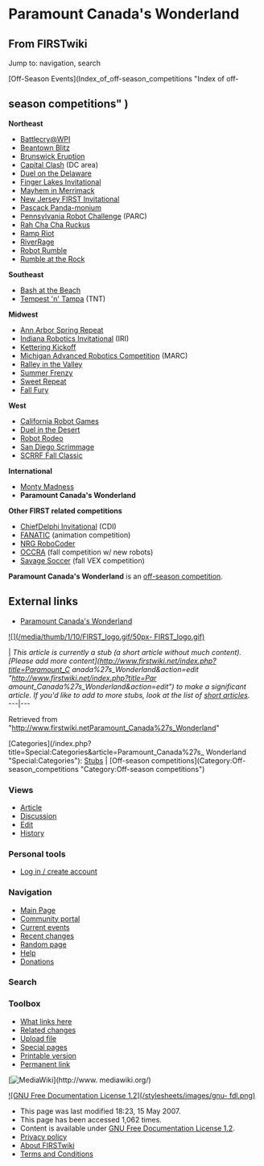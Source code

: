 # Paramount Canada's Wonderland

## From FIRSTwiki

Jump to: navigation, search

[Off-Season Events](Index_of_off-season_competitions "Index of off-

## season competitions" )

**Northeast**

- [Battlecry@WPI](Battlecry "Battlecry")
- [Beantown Blitz](Beantown_Blitz "Beantown Blitz")
- [Brunswick Eruption](Brunswick_Eruption "Brunswick Eruption")
- [Capital Clash](/index.php?title=Capital_Clash&action=edit "Capital Clash") (DC area)
- [Duel on the Delaware](/index.php?title=Duel_on_the_Delaware&action=edit "Duel on the Delaware")
- [Finger Lakes Invitational](Finger_Lakes_Invitational "Finger Lakes Invitational")
- [Mayhem in Merrimack](Mayhem_in_Merrimack "Mayhem in Merrimack")
- [New Jersey FIRST Invitational](/index.php?title=New_Jersey_FIRST_Invitational&action=edit "New Jersey FIRST Invitational")
- [Pascack Panda-monium](Pascack_Panda-monium "Pascack Panda-monium")
- [Pennsylvania Robot Challenge](/index.php?title=Pennsylvania_Robot_Challenge&action=edit "Pennsylvania Robot Challenge") (PARC)
- [Rah Cha Cha Ruckus](Rah_Cha_Cha_Ruckus "Rah Cha Cha Ruckus")
- [Ramp Riot](Ramp_Riot "Ramp Riot")
- [RiverRage](RiverRage "RiverRage")
- [Robot Rumble](Robot_Rumble "Robot Rumble")
- [Rumble at the Rock](Rumble_at_the_Rock "Rumble at the Rock")

**Southeast**

- [Bash at the Beach](/index.php?title=Bash_at_the_Beach&action=edit "Bash at the Beach")
- [Tempest 'n' Tampa](Tempest_%27n%27_Tampa "Tempest 'n' Tampa") (TNT)

**Midwest**

- [Ann Arbor Spring Repeat](/index.php?title=Ann_Arbor_Spring_Repeat&action=edit "Ann Arbor Spring Repeat")
- [Indiana Robotics Invitational](Indiana_Robotics_Invitational "Indiana Robotics Invitational") (IRI)
- [Kettering Kickoff](Kettering_Kickoff "Kettering Kickoff")
- [Michigan Advanced Robotics Competition](Michigan_Advanced_Robotics_Competition "Michigan Advanced Robotics Competition") (MARC)
- [Ralley in the Valley](/index.php?title=Ralley_in_the_Valley&action=edit "Ralley in the Valley")
- [Summer Frenzy](/index.php?title=Summer_Frenzy&action=edit "Summer Frenzy")
- [Sweet Repeat](/index.php?title=Sweet_Repeat&action=edit "Sweet Repeat")
- [Fall Fury](/index.php?title=Fall_Fury&action=edit "Fall Fury")

**West**

- [California Robot Games](/index.php?title=California_Robot_Games&action=edit "California Robot Games")
- [Duel in the Desert](Duel_in_the_Desert "Duel in the Desert")
- [Robot Rodeo](/index.php?title=Robot_Rodeo&action=edit "Robot Rodeo")
- [San Diego Scrimmage](San_Diego_Scrimmage "San Diego Scrimmage")
- [SCRRF Fall Classic](/index.php?title=SCRRF_Fall_Classic&action=edit "SCRRF Fall Classic")

**International**

- [Monty Madness](Monty_Madness "Monty Madness")
- **Paramount Canada's Wonderland**

**Other FIRST related competitions**

- [ChiefDelphi Invitational](/index.php?title=ChiefDelphi_Invitational&action=edit "ChiefDelphi Invitational") (CDI)
- [FANATIC](/index.php?title=FANATIC&action=edit "FANATIC") (animation competition)
- [NRG RoboCoder](/index.php?title=NRG_RoboCoder&action=edit "NRG RoboCoder")
- [OCCRA](OCCRA "OCCRA") (fall competition w/ new robots)
- [Savage Soccer](Savage_Soccer "Savage Soccer") (fall VEX competition)

**Paramount Canada's Wonderland** is an [off-season competition](Off-season_competition "Off-season competition").

## External links

- [Paramount Canada's Wonderland](http://www.canadas-wonderland.com "http://www.canadas-wonderland.com")

[![](/media/thumb/1/10/FIRST_logo.gif/50px-
FIRST_logo.gif)](Image:FIRST_logo.gif)

| _This article is currently a stub (a short article without much content). [Please add more content](http://www.firstwiki.net/index.php?title=Paramount_C
anada%27s_Wonderland&action=edit "http://www.firstwiki.net/index.php?title=Par
amount_Canada%27s_Wonderland&action=edit") to make a significant article. If you'd like to add to more stubs, look at the list of [short articles](Special:Shortpages "Special:Shortpages")._<br>
---|---

Retrieved from "<http://www.firstwiki.netParamount_Canada%27s_Wonderland>"

[Categories](/index.php?title=Special:Categories&article=Paramount_Canada%27s_
Wonderland "Special:Categories"): [Stubs](Category:Stubs "Category:Stubs") | [Off-season competitions](Category:Off-
season_competitions "Category:Off-season competitions")

### Views

- [Article](Paramount_Canada%27s_Wonderland)
- [Discussion](/index.php?title=Talk:Paramount_Canada%27s_Wonderland&action=edit)
- [Edit](/index.php?title=Paramount_Canada%27s_Wonderland&action=edit)
- [History](/index.php?title=Paramount_Canada%27s_Wonderland&action=history)

### Personal tools

- [Log in / create account](/index.php?title=Special:Userlogin&returnto=Paramount_Canada%27s_Wonderland)

[](Main_Page "Main Page")

### Navigation

- [Main Page](Main_Page)
- [Community portal](FIRSTwiki:Community_portal)
- [Current events](Current_events)
- [Recent changes](Special:Recentchanges)
- [Random page](Special:Random)
- [Help](Help:Contents)
- [Donations](FIRSTwiki:Site_support)

### Search

### Toolbox

- [What links here](Special:Whatlinkshere/Paramount_Canada%27s_Wonderland)
- [Related changes](Special:Recentchangeslinked/Paramount_Canada%27s_Wonderland)
- [Upload file](Special:Upload)
- [Special pages](Special:Specialpages)
- [Printable version](/index.php?title=Paramount_Canada%27s_Wonderland&printable=yes)
- [Permanent link](/index.php?title=Paramount_Canada%27s_Wonderland&oldid=60519)

[![MediaWiki](/skins/common/images/poweredby_mediawiki_88x31.png)](http://www.
mediawiki.org/)

[![GNU Free Documentation License 1.2](/stylesheets/images/gnu-
fdl.png)](http://www.gnu.org/copyleft/fdl.html)

- This page was last modified 18:23, 15 May 2007.
- This page has been accessed 1,062 times.
- Content is available under [GNU Free Documentation License 1.2](http://www.gnu.org/copyleft/fdl.html "http://www.gnu.org/copyleft/fdl.html").
- [Privacy policy](FIRSTwiki:Privacy_policy "FIRSTwiki:Privacy policy")
- [About FIRSTwiki](FIRSTwiki:About "FIRSTwiki:About")
- [Terms and Conditions](FIRSTwiki:Terms_and_conditions "FIRSTwiki:Terms and conditions")
